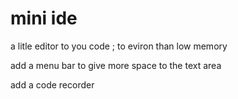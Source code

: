 # mini ide


a litle editor to you code ; to eviron than low memory

add a menu bar to give more space to the text area

add a code recorder

